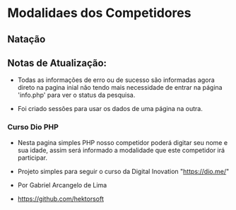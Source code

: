 # Modalidaes dos Competidores

## Natação


## Notas de Atualização:

 - Todas as informações de erro ou de sucesso são informadas agora direto na pagina inial
 não tendo mais necessidade de entrar na página 'info.php' para ver o status da pesquisa.

 - Foi criado sessões para usar os dados de uma página na outra.

### Curso Dio PHP


 - Nesta pagina simples PHP nosso competidor poderá digitar seu nome e sua idade,
 assim será informado a modalidade que este competidor irá participar.

 - Projeto simples para seguir o curso da Digital Inovation "https://dio.me/"

 - Por Gabriel Arcangelo de Lima
 - https://github.com/hektorsoft
